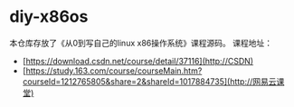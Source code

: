 # diy-x86os

本仓库存放了《从0到写自己的linux x86操作系统》课程源码。
课程地址：
* [https://download.csdn.net/course/detail/37116](http://CSDN)
* [https://study.163.com/course/courseMain.htm?courseId=1212765805&share=2&shareId=1017884735](http://网易云课堂)
